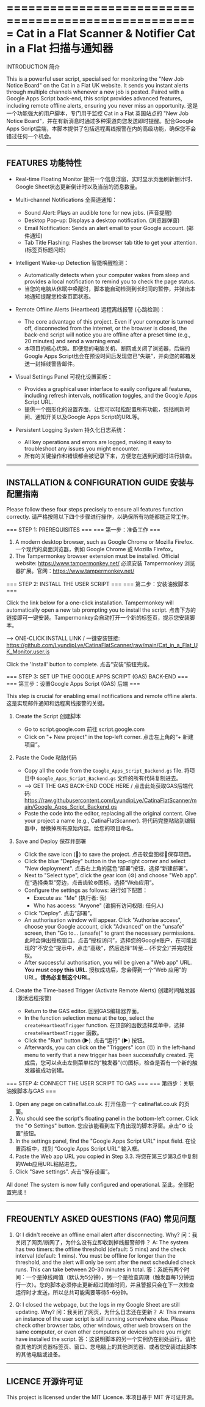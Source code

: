 =====================================================
Cat in a Flat Scanner & Notifier
Cat in a Flat 扫描与通知器
=====================================================

INTRODUCTION
简介

This is a powerful user script, specialised for monitoring the "New Job Notice Board" on the Cat in a Flat UK website. It sends you instant alerts through multiple channels whenever a new job is posted. Paired with a Google Apps Script back-end, this script provides advanced features, including remote offline alerts, ensuring you never miss an opportunity.
这是一个功能强大的用户脚本，专门用于监控 Cat in a Flat 英国站点的 "New Job Notice Board"，并在有新消息时通过多种渠道向您发送即时提醒。配合Google Apps Script后端，本脚本提供了包括远程离线报警在内的高级功能，确保您不会错过任何一个机会。

-----------------------------------------------------
FEATURES
功能特性
-----------------------------------------------------

* Real-time Floating Monitor
  提供一个信息浮窗，实时显示页面刷新倒计时、Google Sheet状态更新倒计时以及当前的消息数量。

* Multi-channel Notifications
  全渠道通知：
  - Sound Alert: Plays an audible tone for new jobs. (声音提醒)
  - Desktop Pop-up: Displays a desktop notification. (浏览器弹窗)
  - Email Notification: Sends an alert email to your Google account. (邮件通知)
  - Tab Title Flashing: Flashes the browser tab title to get your attention. (标签页标题闪烁)

* Intelligent Wake-up Detection
  智能唤醒检测：
  - Automatically detects when your computer wakes from sleep and provides a local notification to remind you to check the page status.
  - 当您的电脑从休眠中唤醒时，脚本能自动检测到长时间的暂停，并弹出本地通知提醒您检查页面状态。

* Remote Offline Alerts (Heartbeat)
  远程离线报警 (心跳检测)：
  - The core advantage of this project. Even if your computer is turned off, disconnected from the internet, or the browser is closed, the back-end script will notice you are offline after a preset time (e.g., 20 minutes) and send a warning email.
  - 本项目的核心优势。即便您的电脑关机、断网或关闭了浏览器，后端的Google Apps Script也会在预设时间后发现您已“失联”，并向您的邮箱发送一封掉线警告邮件。

* Visual Settings Panel
  可视化设置面板：
  - Provides a graphical user interface to easily configure all features, including refresh intervals, notification toggles, and the Google Apps Script URL.
  - 提供一个图形化的设置界面，让您可以轻松配置所有功能，包括刷新时间、通知开关以及Google Apps Script的URL等。

* Persistent Logging System
  持久化日志系统：
  - All key operations and errors are logged, making it easy to troubleshoot any issues you might encounter.
  - 所有的关键操作和错误都会被记录下来，方便您在遇到问题时进行排查。

-----------------------------------------------------
INSTALLATION & CONFIGURATION GUIDE
安装与配置指南
-----------------------------------------------------

Please follow these four steps precisely to ensure all features function correctly.
请严格按照以下四个步骤进行操作，以确保所有功能都能正常工作。

=== STEP 1: PREREQUISITES ===
=== 第一步：准备工作 ===

1. A modern desktop browser, such as Google Chrome or Mozilla Firefox.
   一个现代的桌面浏览器，例如 Google Chrome 或 Mozilla Firefox。
2. The Tampermonkey browser extension must be installed. Official website: https://www.tampermonkey.net/
   必须安装 Tampermonkey 浏览器扩展。官网：https://www.tampermonkey.net/

=== STEP 2: INSTALL THE USER SCRIPT ===
=== 第二步：安装油猴脚本 ===

Click the link below for a one-click installation. Tampermonkey will automatically open a new tab prompting you to install the script.
点击下方的链接即可一键安装。Tampermonkey会自动打开一个新的标签页，提示您安装脚本。

--> ONE-CLICK INSTALL LINK / 一键安装链接:
https://github.com/LyundipLye/CatinaFlatScanner/raw/main/Cat_in_a_Flat_UK_Monitor.user.js

Click the 'Install' button to complete.
点击“安装”按钮完成。

=== STEP 3: SET UP THE GOOGLE APPS SCRIPT (GAS) BACK-END ===
=== 第三步：设置Google Apps Script (GAS) 后端 ===

This step is crucial for enabling email notifications and remote offline alerts.
这是实现邮件通知和远程离线报警的关键。

1. Create the Script
   创建脚本
   - Go to script.google.com
     前往 script.google.com
   - Click on "+ New project" in the top-left corner.
     点击左上角的“+ 新建项目”。

2. Paste the Code
   粘贴代码
   - Copy all the code from the `Google_Apps_Script_Backend.gs` file.
     将项目中 `Google_Apps_Script_Backend.gs` 文件的所有代码复制进去。
   - --> GET THE GAS BACK-END CODE HERE / 点击此处获取GAS后端代码:
     https://raw.githubusercontent.com/LyundipLye/CatinaFlatScanner/main/Google_Apps_Script_Backend.gs
   - Paste the code into the editor, replacing all the original content. Give your project a name (e.g., CatinaFlatScanner).
     将代码完整粘贴到编辑器中，替换掉所有原始内容。给您的项目命名。

3. Save and Deploy
   保存并部署
   - Click the save icon (💾) to save the project.
     点击软盘图标💾保存项目。
   - Click the blue "Deploy" button in the top-right corner and select "New deployment".
     点击右上角的蓝色“部署”按钮，选择“新建部署”。
   - Next to "Select type", click the gear icon (⚙️) and choose "Web app".
     在“选择类型”旁边，点击齿轮⚙️图标，选择“Web应用”。
   - Configure the settings as follows:
     进行如下配置：
     - Execute as: "Me" (执行者: 我)
     - Who has access: "Anyone" (谁拥有访问权限: 任何人)
   - Click "Deploy".
     点击“部署”。
   - An authorisation window will appear. Click "Authorise access", choose your Google account, click "Advanced" on the "unsafe" screen, then "Go to... (unsafe)" to grant the necessary permissions.
     此时会弹出授权窗口。点击“授权访问”，选择您的Google账户，在可能出现的“不安全”提示中，点击“高级”，然后选择“转至... (不安全)”并完成授权。
   - After successful authorisation, you will be given a "Web app" URL. **You must copy this URL.**
     授权成功后，您会得到一个“Web 应用”的 URL。**请务必复制这个URL**。

4. Create the Time-based Trigger (Activate Remote Alerts)
   创建时间触发器 (激活远程报警)
   - Return to the GAS editor.
     回到GAS编辑器界面。
   - In the function selection menu at the top, select the `createHeartbeatTrigger` function.
     在顶部的函数选择菜单中，选择 `createHeartbeatTrigger` 函数。
   - Click the "Run" button (▶️).
     点击“运行” (▶️) 按钮。
   - Afterwards, you can click on the "Triggers" icon (⏰) in the left-hand menu to verify that a new trigger has been successfully created.
     完成后，您可以点击左侧菜单栏的“触发器”(⏰)图标，检查是否有一个新的触发器被成功创建。

=== STEP 4: CONNECT THE USER SCRIPT TO GAS ===
=== 第四步：关联油猴脚本与GAS ===

1. Open any page on catinaflat.co.uk.
   打开任意一个 catinaflat.co.uk 的页面。
2. You should see the script's floating panel in the bottom-left corner. Click the "⚙️ Settings" button.
   您应该能看到左下角出现的脚本浮窗。点击“⚙️ 设置”按钮。
3. In the settings panel, find the "Google Apps Script URL" input field.
   在设置面板中，找到 “Google Apps Script URL” 输入框。
4. Paste the Web app URL you copied in Step 3.3.
   将您在第三步第3点中复制的Web应用URL粘贴进去。
5. Click "Save settings".
   点击“保存设置”。

All done! The system is now fully configured and operational.
至此，全部配置完成！

-----------------------------------------------------
FREQUENTLY ASKED QUESTIONS (FAQ)
常见问题
-----------------------------------------------------

1. Q: I didn't receive an offline email alert after disconnecting. Why?
   问：我关闭了网页/断网了，为什么没有立即收到掉线报警邮件？
   A: The system has two timers: the offline threshold (default: 5 mins) and the check interval (default: 1 mins). You must be offline for longer than the threshold, and the alert will only be sent after the next scheduled check runs. This can take between 20-30 minutes in total.
   答：系统有两个时间：一个是掉线阈值（默认为5分钟），另一个是检查周期（触发器每1分钟运行一次）。您的脚本必须停止更新超过阈值时间，并且警报只会在下一次检查运行时才发送，所以总共可能需要等待5-6分钟。

2. Q: I closed the webpage, but the logs in my Google Sheet are still updating. Why?
   问：我关闭了网页，为什么日志还在更新？
   A: This means an instance of the user script is still running somewhere else. Please check other browser tabs, other windows, other web browsers on the same computer, or even other computers or devices where you might have installed the script.
   答：这说明脚本的另一个实例仍在别处运行。请检查其他的浏览器标签页、窗口、您电脑上的其他浏览器、或者您安装过此脚本的其他电脑或设备。

-----------------------------------------------------
LICENCE
开源许可证
-----------------------------------------------------

This project is licensed under the MIT Licence.
本项目基于 MIT 许可证开源。
